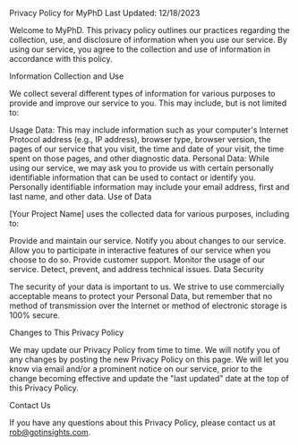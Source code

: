 Privacy Policy for MyPhD
Last Updated: 12/18/2023

Welcome to MyPhD. This privacy policy outlines our practices regarding the collection, use, and disclosure of information when you use our service. By using our service, you agree to the collection and use of information in accordance with this policy.

Information Collection and Use

We collect several different types of information for various purposes to provide and improve our service to you. This may include, but is not limited to:

Usage Data: This may include information such as your computer's Internet Protocol address (e.g., IP address), browser type, browser version, the pages of our service that you visit, the time and date of your visit, the time spent on those pages, and other diagnostic data.
Personal Data: While using our service, we may ask you to provide us with certain personally identifiable information that can be used to contact or identify you. Personally identifiable information may include your email address, first and last name, and other data.
Use of Data

[Your Project Name] uses the collected data for various purposes, including to:

Provide and maintain our service.
Notify you about changes to our service.
Allow you to participate in interactive features of our service when you choose to do so.
Provide customer support.
Monitor the usage of our service.
Detect, prevent, and address technical issues.
Data Security

The security of your data is important to us. We strive to use commercially acceptable means to protect your Personal Data, but remember that no method of transmission over the Internet or method of electronic storage is 100% secure.

Changes to This Privacy Policy

We may update our Privacy Policy from time to time. We will notify you of any changes by posting the new Privacy Policy on this page. We will let you know via email and/or a prominent notice on our service, prior to the change becoming effective and update the "last updated" date at the top of this Privacy Policy.

Contact Us

If you have any questions about this Privacy Policy, please contact us at rob@gotinsights.com.
